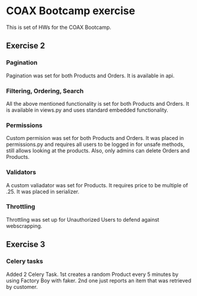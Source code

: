 # COAX Bootcamp exercise

This is set of HWs for the COAX Bootcamp.

## Exercise 2

### Pagination

Pagination was set for both Products and Orders. It is available in api.

### Filtering, Ordering, Search

All the above mentioned functionality is set for both Products and Orders. It is available in views.py and uses standard embedded functionality.

### Permissions

Custom permision was set for both Products and Orders. It was placed in permissions.py and requires all users to be logged in for unsafe methods, still allows looking at the products. Also, only admins can delete Orders and Products.

### Validators

A custom valiadator was set for Products. It requires price to be multiple of .25. It was placed in serializer.

### Throttling

Throttling was set up for Unauthorized Users to defend against webscrapping.

## Exercise 3

### Celery tasks

Added 2 Celery Task. 1st creates a random Product every 5 minutes by using Factory Boy with faker. 2nd one just reports an item that was retrieved by customer.
